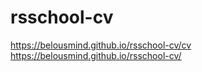 # rsschool-cv
https://belousmind.github.io/rsschool-cv/cv
https://belousmind.github.io/rsschool-cv/
